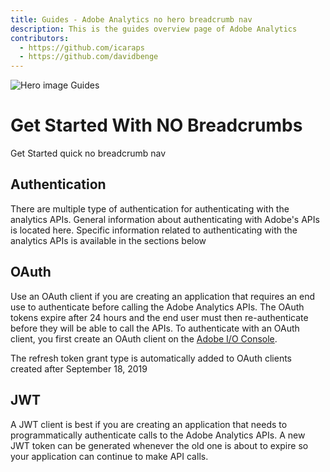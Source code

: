 ```yaml
---
title: Guides - Adobe Analytics no hero breadcrumb nav
description: This is the guides overview page of Adobe Analytics
contributors:
  - https://github.com/icaraps
  - https://github.com/davidbenge
---
```


<Hero slots="image, heading, text" background="rgb(64, 34, 138)" hideBreadcrumbNav={true}/>

![Hero image Guides](../hero-illustration.png)

# Get Started With NO Breadcrumbs

Get Started quick no breadcrumb nav

Authentication
---

There are multiple type of authentication for authenticating with the analytics APIs. General information
about authenticating with Adobe's APIs is located here. Specific information related to authenticating
with the analytics APIs is available in the sections below

## OAuth

Use an OAuth client if you are creating an application that requires an end use to authenticate before
calling the Adobe Analytics APIs. The OAuth tokens expire after 24 hours and the end user must then
re-authenticate before they will be able to call the APIs. To authenticate with an OAuth client, you first
create an OAuth client on the [Adobe I/O Console](https://console.adobe.io).

<InlineAlert variant="info" slots="text"/>

The refresh token grant type is automatically added to OAuth clients created after September 18, 2019

## JWT

A JWT client is best if you are creating an application that needs to programmatically authenticate calls to
the Adobe Analytics APIs. A new JWT token can be generated whenever the old one is about to expire so your application
can continue to make API calls.  

